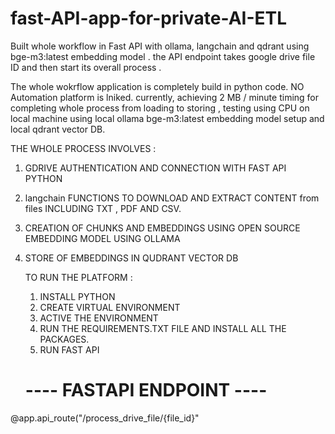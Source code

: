 # fast-API-app-for-private-AI-ETL
 Built whole workflow in Fast API with ollama, langchain and qdrant using bge-m3:latest embedding model .  the  API  endpoint takes google drive file ID and then start its overall process .

 The whole wokrflow application is completely build in python code. NO Automation platform is lniked. 
currently, achieving 2 MB / minute timing for completing whole process from loading to storing , testing using CPU on local machine using local ollama bge-m3:latest embedding model setup and local qdrant vector DB. 


THE WHOLE PROCESS INVOLVES :

1. GDRIVE AUTHENTICATION AND CONNECTION WITH FAST API PYTHON
2. langchain FUNCTIONS TO DOWNLOAD AND EXTRACT CONTENT from files INCLUDING TXT , PDF AND CSV. 
3. CREATION OF CHUNKS AND EMBEDDINGS USING OPEN SOURCE EMBEDDING MODEL USING OLLAMA 
4. STORE OF EMBEDDINGS IN QUDRANT VECTOR DB


   TO RUN THE PLATFORM :
   1. INSTALL PYTHON
   2. CREATE VIRTUAL ENVIRONMENT
   3. ACTIVE THE ENVIRONMENT
   4. RUN THE REQUIREMENTS.TXT FILE AND INSTALL ALL THE PACKAGES.
   5. RUN FAST API


   # ---- FASTAPI ENDPOINT ----
@app.api_route("/process_drive_file/{file_id}"
